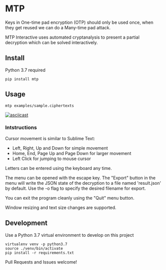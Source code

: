 # MTP

Keys in One-time pad encryption (OTP) should only be used once, when they get reused we can do a Many-time pad attack.

MTP Interactive uses automated cryptanalysis to present a partial decryption which can be solved interactively.

## Install

Python 3.7 required

```
pip install mtp
```

## Usage

```
mtp examples/sample.ciphertexts
```

[![asciicast](https://asciinema.org/a/204705.png)](https://asciinema.org/a/204705)

### Intstructions

Cursor movement is similar to Sublime Text:
 - Left, Right, Up and Down for simple movement
 - Home, End, Page Up and Page Down for larger movement
 - Left Click for jumping to mouse cursor

Letters can be entered using the keyboard any time.

The menu can be opened with the escape key. The "Export" button in the menu
will write the JSON state of the decryption to a file named 'result.json' by default. Use the -o flag to specify the desired filename for export.

You can exit the program cleanly using the "Quit" menu button.

Window resizing and text size changes are supported.

## Development

Use a Python 3.7 virtual environment to develop on this project

```
virtualenv venv -p python3.7
source ./venv/bin/activate
pip install -r requirements.txt
```

Pull Requests and Issues welcome!
